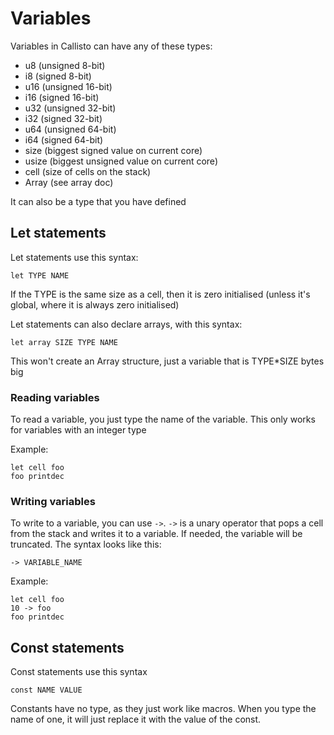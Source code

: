 # Variables
Variables in Callisto can have any of these types:

- u8 (unsigned 8-bit)
- i8 (signed 8-bit)
- u16 (unsigned 16-bit)
- i16 (signed 16-bit)
- u32 (unsigned 32-bit)
- i32 (signed 32-bit)
- u64 (unsigned 64-bit)
- i64 (signed 64-bit)
- size (biggest signed value on current core)
- usize (biggest unsigned value on current core)
- cell (size of cells on the stack)
- Array (see array doc)

It can also be a type that you have defined

## Let statements
Let statements use this syntax:
```
let TYPE NAME
```

If the TYPE is the same size as a cell, then it is zero initialised (unless it's global,
where it is always zero initialised)

Let statements can also declare arrays, with this syntax:
```
let array SIZE TYPE NAME
```

This won't create an Array structure, just a variable that is TYPE*SIZE bytes big

### Reading variables
To read a variable, you just type the name of the variable. This only works for variables
with an integer type

Example:

```
let cell foo
foo printdec
```

### Writing variables
To write to a variable, you can use `->`. `->` is a unary operator that pops a cell
from the stack and writes it to a variable. If needed, the variable will be truncated.
The syntax looks like this:

```
-> VARIABLE_NAME
```

Example:

```
let cell foo
10 -> foo
foo printdec
```

## Const statements
Const statements use this syntax
```
const NAME VALUE
```

Constants have no type, as they just work like macros. When you type the name of one,
it will just replace it with the value of the const.
